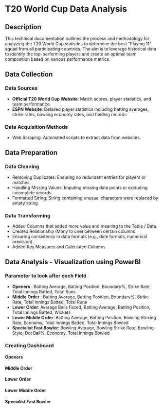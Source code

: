 # T20 World Cup Data Analysis

## Description
This technical documentation outlines the process and methodology for analyzing the T20 World Cup statistics to determine the best "Playing 11" squad from all participating countries. The aim is to leverage historical data to identify the top-performing players and create an optimal team composition based on various performance metrics.


## Data Collection
### Data Sources
- **Official T20 World Cup Website**: Match scores, player statistics, and team performance.
- **ESPN Website**: Detailed player statistics including batting averages, strike rates, bowling economy rates, and fielding records

### Data Acquisition Methods
- Web Scraping: Automated scripts to extract data from websites.

## Data Preparation
### Data Cleaning
- Removing Duplicates: Ensuring no redundant entries for players or matches.
- Handling Missing Values: Imputing missing data points or excluding incomplete records.
- Formatted String: String containing unusual characters were replaced by empty string

### Data Transforming
- Added Columns that added more value and meaning to the Table / Data.
- Created Relationship (Many to one) between certain columns
- Ensuring consistency in data formats (e.g., date formats, numerical precision).
- Added Key Measures and Calculated Columns

## Data Analysis - Visualization using PowerBI
### Parameter to look after each Field
- **Openers** : Batting Average, Batting Position, Boundary%, Strike Rate, Total Innings Batted, Total Runs
- **Middle Order** : Batting Average, Batting Position, Boundary%, Strike Rate, Total Innings Batted, Total Runs
- **Lower Order**: Average Balls Faced, Batting Average, Batting Position, Total Innings Batted, Wickets
- **Lower Middle Order**: Batting Average, Batting Position, Bowling Striking Rate, Economy, Total Innings Batted, Total Innings Bowled
- **Specialist Fast Bowler**: Bowling Average, Bowling Strike Rate, Bowling Style, Dot Ball%, Economy, Total Innings Bowled

 ### Creating Dashboard
 #### Openers 
 #### Middle Order
 #### Lower Order
 #### Lower Middle Order
 #### Specialist Fast Bowler
